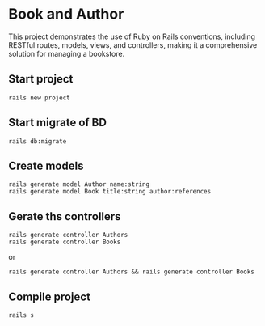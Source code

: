 # Book and Author

This project demonstrates the use of Ruby on Rails conventions, including RESTful routes, models, views, and controllers, making it a comprehensive solution for managing a bookstore.

## Start project 
```
rails new project
```

## Start migrate of BD
```
rails db:migrate
```
## Create models
```
rails generate model Author name:string
rails generate model Book title:string author:references
```

## Gerate ths controllers
```
rails generate controller Authors
rails generate controller Books
```

or 

```
rails generate controller Authors && rails generate controller Books
```

## Compile project
```
rails s
```
